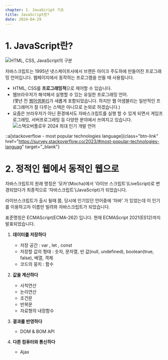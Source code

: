 ```yaml
---
chapter: 1. JavaScript 기초
title: JavaScript란?
date: 2024-04-29
---
```


# 1. JavaScript란?

![HTML, CSS, JavaScript의 구분](/images/javascript/chapter01/01-1.gif)

자바스크립트는 1995년 넷스케이프사에서 브랜든 아이크 주도하에 만들어진 프로그래밍 언어입니다. 웹페이지에서 동작하는 프로그램을 만들 때 사용됩니다.

- HTML, CSS를 **프로그래밍적**으로 제어할 수 있습니다.
- 웹브라우저가 해석해서 실행할 수 있는 유일한 프로그래밍 언어.  
  (몇년 전 [웹어셈블리](https://developer.mozilla.org/ko/docs/WebAssembly/Concepts)가 새롭게 포함되었습니다. 하지만 웹 어셈블리는 일반적인 프로그래머가 잘 다루는 스택은 아니므로 논외로 하겠습니다.)
- 요즘은 브라우저가 아닌 환경에서도 자바스크립트를 실행 할 수 있게 되면서 게임프로그래밍, 서버프로그래밍 등 다양한 분야에서 쓰여지고 있습니다.
  ![스택오버플로우 2024 최대 인기 개발 언어](/images/javascript/chapter01/01-2.png)

::a[stackoverflow - most popular technologies language]{class="btn-link" href="https://survey.stackoverflow.co/2023/#most-popular-technologies-languag" target="\_blank"}

# 2. 정적인 웹에서 동적인 웹으로

자바스크립트의 원래 명칭은 ‘모카’(Mocha)에서 ‘라이브 스크립트’(LiveScript)로 변경되었다가 최종적으로 ‘자바스크립트’(JavaScript)가 되었습니다.

라이브스크립트가 출시 될때 쯤, 당시에 인기있던 언어중에 ‘자바’ 가 있었는데 이 인기를 이용하고자 이름만 빌려와 자바스크립트가 되었습니다.

표준명칭은 ECMAScript(ECMA-262) 입니다. 현재 ECMAScript 2021(ES12)까지 발표되었습니다.

1. **데이터를 저장하다**

   - 저장 공간 : var , let , const
   - 저장할 값의 형태 : 숫자, 문자열, 빈 값(null, undefined), boolean(true, false), 배열, 객체
   - 코드의 뭉치 : 함수

1. **값을 계산하다**

   - 사칙연산
   - 논리연산
   - 조건문
   - 반복문
   - 자료형의 내장함수

1. **결과를 반영하다**

   - DOM & BOM API

1. **다른 컴퓨터와 통신하다**
   - Ajax
